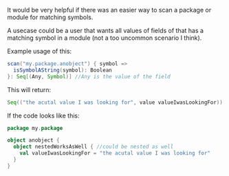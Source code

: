 It would be very helpful if there was an easier way to scan a package or module for matching symbols. 

A usecase could be a user that wants all values of fields of that has a matching symbol in a module (not a too uncommon scenario I think).

Example usage of this:
```scala
scan("my.package.anobject") { symbol =>
  isSymbolAString(symbol): Boolean
}: Seq[(Any, Symbol)] //Any is the value of the field
```

This will return: 
```scala
Seq(("the acutal value I was looking for", value valueIwasLookingFor))
```


If the code looks like this:
```scala
package my.package

object anobject {
  object nestedWorksAsWell { //could be nested as well
    val valueIwasLookingFor = "the acutal value I was looking for"
  }
}
```


